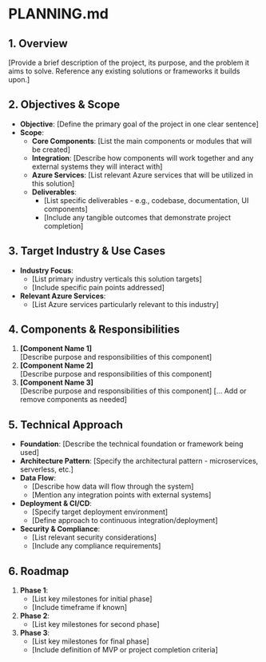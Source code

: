 # PLANNING.md

## 1. Overview
[Provide a brief description of the project, its purpose, and the problem it aims to solve. Reference any existing solutions or frameworks it builds upon.]

## 2. Objectives & Scope
- **Objective**: [Define the primary goal of the project in one clear sentence]
- **Scope**:
  - **Core Components**: [List the main components or modules that will be created]
  - **Integration**: [Describe how components will work together and any external systems they will interact with]
  - **Azure Services**: [List relevant Azure services that will be utilized in this solution]
  - **Deliverables**:
    - [List specific deliverables - e.g., codebase, documentation, UI components]
    - [Include any tangible outcomes that demonstrate project completion]

## 3. Target Industry & Use Cases
- **Industry Focus**:
  - [List primary industry verticals this solution targets]
  - [Include specific pain points addressed]
- **Relevant Azure Services**:
  - [List Azure services particularly relevant to this industry]

## 4. Components & Responsibilities
1. **[Component Name 1]**  
   [Describe purpose and responsibilities of this component]
2. **[Component Name 2]**  
   [Describe purpose and responsibilities of this component]
3. **[Component Name 3]**  
   [Describe purpose and responsibilities of this component]
[... Add or remove components as needed]

## 5. Technical Approach
- **Foundation**: [Describe the technical foundation or framework being used]
- **Architecture Pattern**: [Specify the architectural pattern - microservices, serverless, etc.]
- **Data Flow**:
  - [Describe how data will flow through the system]
  - [Mention any integration points with external systems]
- **Deployment & CI/CD**:
  - [Specify target deployment environment]
  - [Define approach to continuous integration/deployment]
- **Security & Compliance**:
  - [List relevant security considerations]
  - [Include any compliance requirements]

## 6. Roadmap
1. **Phase 1**:  
   - [List key milestones for initial phase]  
   - [Include timeframe if known]
2. **Phase 2**:  
   - [List key milestones for second phase]
3. **Phase 3**:  
   - [List key milestones for final phase]
   - [Include definition of MVP or project completion criteria]

